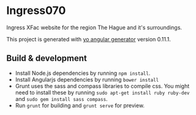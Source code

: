 # Ingress070
Ingress XFac website for the region The Hague and it's surroundings.

This project is generated with [yo angular generator](https://github.com/yeoman/generator-angular)
version 0.11.1.

## Build & development
- Install Node.js dependencies by running `npm install`.
- Install Angularjs dependencies by running `bower install`
- Grunt uses the sass and compass libraries to compile css. 
You might need to install these by running `sudo apt-get install ruby ruby-dev` and `sudo gem install sass compass`.
- Run `grunt` for building and `grunt serve` for preview.
